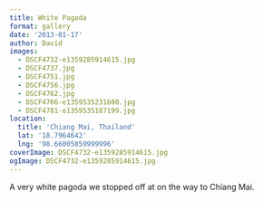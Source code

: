 ```yaml
---
title: White Pagoda
format: gallery
date: '2013-01-17'
author: David
images:
  - DSCF4732-e1359285914615.jpg
  - DSCF4737.jpg
  - DSCF4751.jpg
  - DSCF4756.jpg
  - DSCF4762.jpg
  - DSCF4766-e1359535231600.jpg
  - DSCF4781-e1359535187199.jpg
location:
  title: 'Chiang Mai, Thailand'
  lat: '18.7964642'
  lng: '98.66005859999996'
coverImage: DSCF4732-e1359285914615.jpg
ogImage: DSCF4732-e1359285914615.jpg
---
```


A very white pagoda we stopped off at on the way to Chiang Mai.
